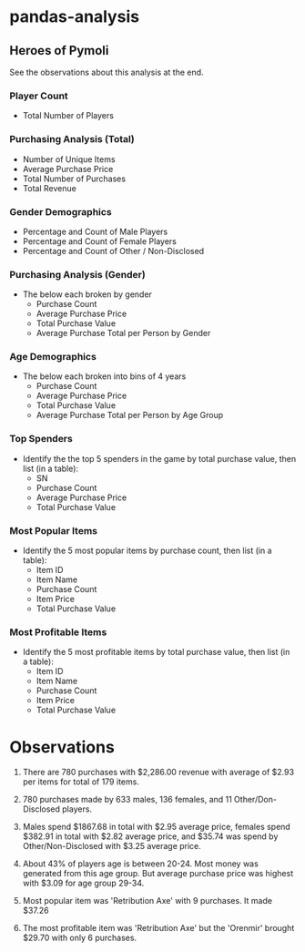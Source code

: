 # pandas-analysis 

## Heroes of Pymoli

See the observations about this analysis at the end.

### Player Count

* Total Number of Players

### Purchasing Analysis (Total)

* Number of Unique Items
* Average Purchase Price
* Total Number of Purchases
* Total Revenue

### Gender Demographics

* Percentage and Count of Male Players
* Percentage and Count of Female Players
* Percentage and Count of Other / Non-Disclosed

### Purchasing Analysis (Gender)

* The below each broken by gender
  * Purchase Count
  * Average Purchase Price
  * Total Purchase Value
  * Average Purchase Total per Person by Gender

### Age Demographics

* The below each broken into bins of 4 years 
  * Purchase Count
  * Average Purchase Price
  * Total Purchase Value
  * Average Purchase Total per Person by Age Group

### Top Spenders

* Identify the the top 5 spenders in the game by total purchase value, then list (in a table):
  * SN
  * Purchase Count
  * Average Purchase Price
  * Total Purchase Value

### Most Popular Items

* Identify the 5 most popular items by purchase count, then list (in a table):
  * Item ID
  * Item Name
  * Purchase Count
  * Item Price
  * Total Purchase Value

### Most Profitable Items

* Identify the 5 most profitable items by total purchase value, then list (in a table):
  * Item ID
  * Item Name
  * Purchase Count
  * Item Price
  * Total Purchase Value

# Observations

1. There are 780 purchases with $2,286.00 revenue with average of $2.93 per items for total of 179 items.

2. 780 purchases made by 633 males, 136 females, and 11 Other/Don-Disclosed players.
3. Males spend $1867.68 in total with $2.95 average price, females spend $382.91 in total with $2.82 average price, and $35.74 was spend by Other/Non-Disclosed with $3.25 average price.
4. About 43% of players age is between 20-24. Most money was generated from this age group. But average purchase price was highest with $3.09 for age group 29-34.
5. Most popular item was 'Retribution Axe' with 9 purchases. It made $37.26
6. The most profitable item was 'Retribution Axe' but the 'Orenmir' brought $29.70 with only 6 purchases.